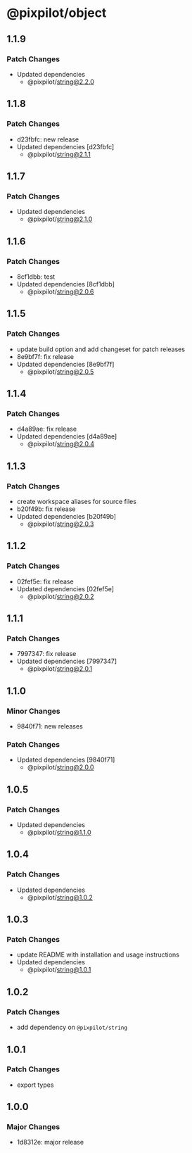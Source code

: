 # @pixpilot/object

## 1.1.9

### Patch Changes

- Updated dependencies
  - @pixpilot/string@2.2.0

## 1.1.8

### Patch Changes

- d23fbfc: new release
- Updated dependencies [d23fbfc]
  - @pixpilot/string@2.1.1

## 1.1.7

### Patch Changes

- Updated dependencies
  - @pixpilot/string@2.1.0

## 1.1.6

### Patch Changes

- 8cf1dbb: test
- Updated dependencies [8cf1dbb]
  - @pixpilot/string@2.0.6

## 1.1.5

### Patch Changes

- update build option and add changeset for patch releases
- 8e9bf7f: fix release
- Updated dependencies [8e9bf7f]
  - @pixpilot/string@2.0.5

## 1.1.4

### Patch Changes

- d4a89ae: fix release
- Updated dependencies [d4a89ae]
  - @pixpilot/string@2.0.4

## 1.1.3

### Patch Changes

- create workspace aliases for source files
- b20f49b: fix release
- Updated dependencies [b20f49b]
  - @pixpilot/string@2.0.3

## 1.1.2

### Patch Changes

- 02fef5e: fix release
- Updated dependencies [02fef5e]
  - @pixpilot/string@2.0.2

## 1.1.1

### Patch Changes

- 7997347: fix release
- Updated dependencies [7997347]
  - @pixpilot/string@2.0.1

## 1.1.0

### Minor Changes

- 9840f71: new releases

### Patch Changes

- Updated dependencies [9840f71]
  - @pixpilot/string@2.0.0

## 1.0.5

### Patch Changes

- Updated dependencies
  - @pixpilot/string@1.1.0

## 1.0.4

### Patch Changes

- Updated dependencies
  - @pixpilot/string@1.0.2

## 1.0.3

### Patch Changes

- update README with installation and usage instructions
- Updated dependencies
  - @pixpilot/string@1.0.1

## 1.0.2

### Patch Changes

- add dependency on `@pixpilot/string`

## 1.0.1

### Patch Changes

- export types

## 1.0.0

### Major Changes

- 1d8312e: major release
